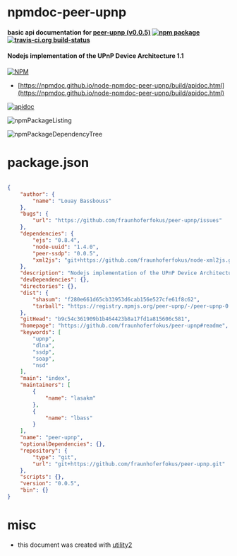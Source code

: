 # npmdoc-peer-upnp

#### basic api documentation for  [peer-upnp (v0.0.5)](https://github.com/fraunhoferfokus/peer-upnp#readme)  [![npm package](https://img.shields.io/npm/v/npmdoc-peer-upnp.svg?style=flat-square)](https://www.npmjs.org/package/npmdoc-peer-upnp) [![travis-ci.org build-status](https://api.travis-ci.org/npmdoc/node-npmdoc-peer-upnp.svg)](https://travis-ci.org/npmdoc/node-npmdoc-peer-upnp)

#### Nodejs implementation of the UPnP Device Architecture 1.1

[![NPM](https://nodei.co/npm/peer-upnp.png?downloads=true&downloadRank=true&stars=true)](https://www.npmjs.com/package/peer-upnp)

- [https://npmdoc.github.io/node-npmdoc-peer-upnp/build/apidoc.html](https://npmdoc.github.io/node-npmdoc-peer-upnp/build/apidoc.html)

[![apidoc](https://npmdoc.github.io/node-npmdoc-peer-upnp/build/screenCapture.buildCi.browser.%252Ftmp%252Fbuild%252Fapidoc.html.png)](https://npmdoc.github.io/node-npmdoc-peer-upnp/build/apidoc.html)

![npmPackageListing](https://npmdoc.github.io/node-npmdoc-peer-upnp/build/screenCapture.npmPackageListing.svg)

![npmPackageDependencyTree](https://npmdoc.github.io/node-npmdoc-peer-upnp/build/screenCapture.npmPackageDependencyTree.svg)



# package.json

```json

{
    "author": {
        "name": "Louay Bassbouss"
    },
    "bugs": {
        "url": "https://github.com/fraunhoferfokus/peer-upnp/issues"
    },
    "dependencies": {
        "ejs": "0.8.4",
        "node-uuid": "1.4.0",
        "peer-ssdp": "0.0.5",
        "xml2js": "git+https://github.com/fraunhoferfokus/node-xml2js.git"
    },
    "description": "Nodejs implementation of the UPnP Device Architecture 1.1",
    "devDependencies": {},
    "directories": {},
    "dist": {
        "shasum": "f280e661d65cb33953d6cab156e527cfe61f8c62",
        "tarball": "https://registry.npmjs.org/peer-upnp/-/peer-upnp-0.0.5.tgz"
    },
    "gitHead": "b9c54c361909b1b464423b8a17fd1a815606c581",
    "homepage": "https://github.com/fraunhoferfokus/peer-upnp#readme",
    "keywords": [
        "upnp",
        "dlna",
        "ssdp",
        "soap",
        "nsd"
    ],
    "main": "index",
    "maintainers": [
        {
            "name": "lasakm"
        },
        {
            "name": "lbass"
        }
    ],
    "name": "peer-upnp",
    "optionalDependencies": {},
    "repository": {
        "type": "git",
        "url": "git+https://github.com/fraunhoferfokus/peer-upnp.git"
    },
    "scripts": {},
    "version": "0.0.5",
    "bin": {}
}
```



# misc
- this document was created with [utility2](https://github.com/kaizhu256/node-utility2)
